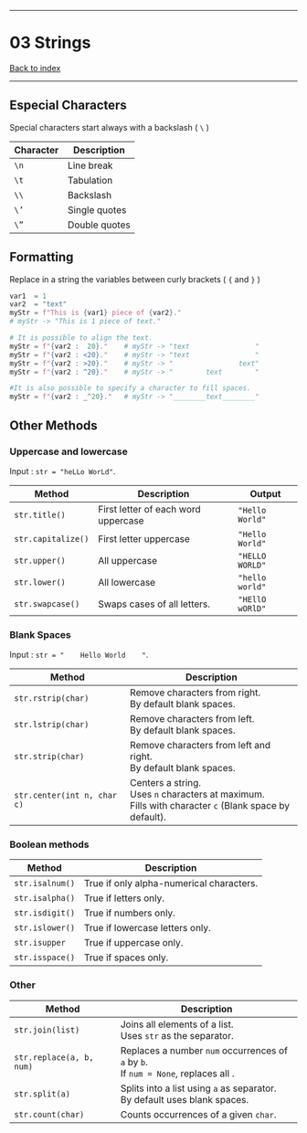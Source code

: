 
---
# 03 Strings

[Back to index](../index.md)

---

## Especial Characters

Special characters start always with a backslash ( `\` )

| Character | Description    |
|-----------|----------------|
| `\n`      | Line break     |
| `\t`      | Tabulation     |
| `\\`      | Backslash      |
| `\’`      | Single quotes  |
| `\”`      | Double quotes  |

## Formatting

Replace in a string the variables between curly brackets ( `{` and `}` )

```python
var1  = 1
var2  = "text"
myStr = f"This is {var1} piece of {var2}."
# myStr -> "This is 1 piece of text."

# It is possible to align the text.
myStr = f"{var2 :  20}."    # myStr -> "text                "
myStr = f"{var2 : <20}."    # myStr -> "text                "
myStr = f"{var2 : >20}."    # myStr -> "                text"
myStr = f"{var2 : ^20}."    # myStr -> "        text        "

#It is also possible to specify a character to fill spaces.
myStr = f"{var2 : _^20}."   # myStr -> "________text________"
```

## Other Methods

### Uppercase and lowercase

Input :  `str = "heLLo WorLd"`.

| Method | Description | Output |
| ---- | ---- | ---- |
| ``str.title()`` | First letter of each word uppercase | ``"Hello World"`` |
| ``str.capitalize()`` | First letter uppercase | ``"Hello World"`` |
| ``str.upper()`` | All uppercase | ``"HELLO WORLD"`` |
| ``str.lower()`` | All lowercase | ``"hello world"`` |
| `str.swapcase()` | Swaps cases of all letters. | `"HEllO wORlD"` |

### Blank Spaces

Input :  `str = "    Hello World    "`.

| Method | Description |
| ---- | ---- |
| `str.rstrip(char)` | Remove characters from right.<br>By default blank spaces. |
| `str.lstrip(char)` | Remove characters from left.<br>By default blank spaces. |
| `str.strip(char)` | Remove characters from left and right.<br>By default blank spaces. |
| `str.center(int n, char c)` | Centers a string.<br>Uses `n` characters at maximum.<br>Fills with character `c` (Blank space by default).<br> |

### Boolean methods

| Method | Description |
| ---- | ---- |
| `str.isalnum()` | True if only alpha-numerical characters. |
| `str.isalpha()` | True if  letters only. |
| `str.isdigit()` | True if numbers only. |
| `str.islower()` | True if lowercase letters only. |
| `str.isupper` | True if uppercase only. |
| `str.isspace()` | True if spaces only. |

### Other
| Method | Description |
| ---- | ---- |
| `str.join(list)` | Joins all elements of a list.<br>Uses `str` as the separator. |
| `str.replace(a, b, num)` | Replaces a number `num` occurrences of `a` by `b`.<br>If `num = None`, replaces all . |
| `str.split(a)` | Splits into a list using `a` as separator.<br>By default uses blank spaces. |
| `str.count(char)` | Counts occurrences of a given `char`. |

